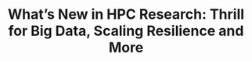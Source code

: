 ---
#Title of Linked Article
title: "What’s New in HPC Research: Thrill for Big Data, Scaling Resilience and More"

#A very (very!) short excerpt of your article.  No more than one sentence, optimally less than 10 words.
excerpt: "Highlight of the geoQuery data platform by HPCWire."

#URL of the article you're linking to:
link: https://www.hpcwire.com/2018/11/19/whats-new-in-hpc-research-thrill-for-big-data-scaling-resilience-and-more/

#Summary image - shows up on searches
header:
  teaser: /assets/images/newsImages/papers_stack_shutterstock-675x380.jpg

#Should be one or more of Vibrancy, Sustainability, and Security.
categories: Vibrancy

#Tags.  Spaces delimit new tags. To see all current tags, type "/tags/" on the live website URL.
tags: machine-learning big-data computational-geography satellite-imagery policy-report dl4sat

#Type of Article (news, journal, or report)
artType: news

#Don't edit:
entryType: news
---